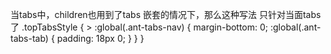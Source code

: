 当tabs中，children也用到了tabs 嵌套的情况下，那么这种写法  只针对当面tabs了
.topTabsStyle {
        > :global(.ant-tabs-nav) {
          margin-bottom: 0;
          :global(.ant-tabs-tab) {
            padding: 18px 0;
          }
        }
      }
